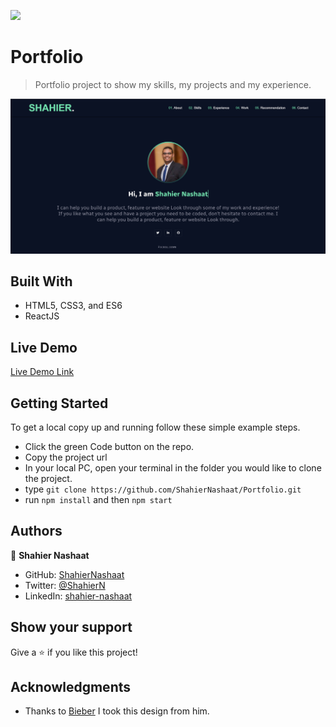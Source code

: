 ![](https://img.shields.io/badge/Microverse-blueviolet)

# Portfolio

> Portfolio project to show my skills, my projects and my experience.

![screenshot](./public/images/app_screenshot.png)

## Built With

- HTML5, CSS3, and ES6
- ReactJS

## Live Demo

[Live Demo Link](https://shahiernashaat.me/)

## Getting Started

To get a local copy up and running follow these simple example steps.

- Click the green Code button on the repo.
- Copy the project url
- In your local PC, open your terminal in the folder you would like to clone the project.
- type `git clone https://github.com/ShahierNashaat/Portfolio.git`
- run `npm install` and then `npm start`



## Authors

👤 **Shahier Nashaat**

- GitHub: [ShahierNashaat](https://github.com/ShahierNashaat)
- Twitter: [@ShahierN](https://twitter.com/ShahierN)
- LinkedIn: [shahier-nashaat](https://www.linkedin.com/in/shahier-nashaat/)

## Show your support

Give a ⭐️ if you like this project!

## Acknowledgments

- Thanks to [Bieber](https://preview.themeforest.net/item/bieber-react-personal-portfolio-template/full_screen_preview/39171447?_ga=2.48754918.1998316698.1666042766-449665378.1666042766&_gac=1.187426266.1666042766.CjwKCAjw-rOaBhA9EiwAUkLV4sLp0fpNzumcF74W1IrOYcNjOsN-zx0Pb0-aO9Fc0eOQ6hUHNPASFRoCnMoQAvD_BwE) I took this design from him.